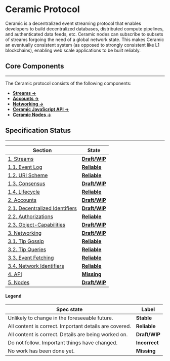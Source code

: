 
# Ceramic Protocol

Ceramic is a decentralized event streaming protocol that enables developers to build decentralized databases, distributed compute pipelines, and authenticated data feeds, etc. Ceramic nodes can subscribe to subsets of streams forgoing the need of a global network state. This makes Ceramic an eventually consistent system (as opposed to strongly consistent like L1 blockchains), enabling web scale applications to be built reliably.


## Core Components

---

The Ceramic protocol consists of the following components:

- [**Streams →**](../protocol/core/streams/streams-index)
- [**Accounts →**](../protocol/core/accounts/accounts-index.md)
- [**Networking →**](../protocol/core/networking/networking-index.md)
- [**Ceramic JavaScript API →**](../protocol/js-ceramic/api.md)
- [**Ceramic Nodes →**](../protocol/js-ceramic/nodes/overview.md)


## Specification Status

---

| Section | State |
| --- | --- |
| [1. Streams](../protocol/core/streams/streams-index) | **[<span styles="color:rgba(203, 145, 47, 1)">Draft/WIP</span>](../protocol/core/streams/streams-index)** |
| [1.1. Event Log](../protocol/core/streams/event-log) | **[<span styles="color:rgba(68, 131, 97, 1)">Reliable</span>](../protocol/core/streams/event-log)** |
| [1.2. URI Scheme](../protocol/core/streams/uri-scheme) | **[<span styles="color:rgba(68, 131, 97, 1)">Reliable</span>](../protocol/core/streams/uri-scheme)** |
| [1.3. Consensus](../protocol/core/streams/consensus) | **[<span styles="color:rgba(203, 145, 47, 1)">Draft/WIP</span>](../protocol/core/streams/consensus)** |
| [1.4. Lifecycle](../protocol/core/streams/lifecycle) | **[<span styles="color:rgba(68, 131, 97, 1)">Reliable</span>](../protocol/core/streams/lifecycle)** |
| [2. Accounts](../protocol/core/accounts/accounts-index) | **[<span styles="color:rgba(203, 145, 47, 1)">Draft/WIP</span>](../protocol/core/accounts/accounts-index)** |
| [2.1. Decentralized Identifiers](../protocol/core/accounts/decentralized-identifiers) | **[<span styles="color:rgba(203, 145, 47, 1)">Draft/WIP</span>](../protocol/core/accounts/decentralized-identifiers)** |
| [2.2. Authorizations](../protocol/core/accounts/authorizations) | **[<span styles="color:rgba(68, 131, 97, 1)">Reliable</span>](../protocol/core/accounts/authorizations)** |
| [2.3. Object-Capabilities](../protocol/core/accounts/object-capabilities) | **[<span styles="color:rgba(203, 145, 47, 1)">Draft/WIP</span>](../protocol/core/accounts/object-capabilities)** |
| [3. Networking](../protocol/core/networking/networking-index) | **[<span styles="color:rgba(203, 145, 47, 1)">Draft/WIP</span>](../protocol/core/networking/networking-index)** |
| [3.1. Tip Gossip](../protocol/core/networking/tip-gossip) | **[<span styles="color:rgba(68, 131, 97, 1)">Reliable</span>](../protocol/core/networking/tip-gossip)** |
| [3.2. Tip Queries](../protocol/core/networking/tip-queries) | **[<span styles="color:rgba(68, 131, 97, 1)">Reliable</span>](../protocol/core/networking/tip-queries)** |
| [3.3. Event Fetching](../protocol/core/networking/event-fetching) | **[<span styles="color:rgba(68, 131, 97, 1)">Reliable</span>](../protocol/core/networking/event-fetching)** |
| [3.4. Network Identifiers](../protocol/core/networking/networks) | **[<span styles="color:rgba(68, 131, 97, 1)">Reliable</span>](../protocol/core/networking/networks)** |
| [4. API](../protocol/js-ceramic/api) | **[<span styles="color:rgba(212, 76, 71, 1)">Missing</span>](../protocol/js-ceramic/api)** |
| [5. Nodes](../protocol/js-ceramic/nodes/overview) | **[<span styles="color:rgba(203, 145, 47, 1)">Draft/WIP</span>](../protocol/js-ceramic/nodes/overview)** |

#### **Legend**

| Spec state | Label |
| --- | --- |
| Unlikely to change in the foreseeable future. |  **<span styles="color:rgba(51, 126, 169, 1)">Stable</span>** |
| All content is correct. Important details are covered. | **<span styles="color:rgba(68, 131, 97, 1)">Reliable</span>** |
| All content is correct. Details are being worked on. | **<span styles="color:rgba(203, 145, 47, 1)">Draft/WIP</span>** |
| Do not follow. Important things have changed. | **<span styles="color:rgba(217, 115, 13, 1)">Incorrect</span>** |
| No work has been done yet. | **<span styles="color:rgba(212, 76, 71, 1)">Missing</span>** |


